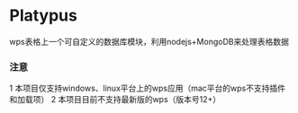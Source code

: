 # Platypus
wps表格上一个可自定义的数据库模块，利用nodejs+MongoDB来处理表格数据


### 注意
1 本项目仅支持windows、linux平台上的wps应用（mac平台的wps不支持插件和加载项）
2 本项目目前不支持最新版的wps（版本号12+）

